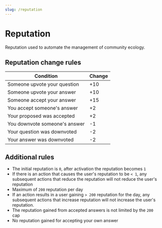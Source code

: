 ```yaml
---
slug: /reputation
---
```


# Reputation

Reputation used to automate the management of community ecology.  

## Reputation change rules

| Condition | Change |
|---|---|
| Someone upvote your question | +10 |
| Someone upvote your answer | +10 |
| Someone accept your answer | +15 |
| You accept someone's answer | +2 |
| Your proposed was accepted | +2 |
| You downvote someone's answer | -1 |
| Your question was downvoted | -2 |
| Your answer was downvoted | -2 |

## Additional rules

- The initial reputation is `0`, after activation the reputation becomes `1`
- If there is an action that causes the user's reputation to be `< 1`, any subsequent actions that reduce the reputation will not reduce the user's reputation  
- Maximum of `200` reputation per day  
- If an action results in a user gaining `> 200` reputation for the day, any subsequent actions that increase reputation will not increase the user's reputation.  
- The reputation gained from accepted answers is not limited by the `200` cap  
- No reputation gained for accepting your own answer  
